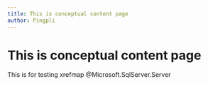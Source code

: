 ```yaml
---
title: This is conceptual content page
author: Pingpli
---
```


# This is conceptual content page
This is for testing xrefmap @Microsoft.SqlServer.Server
